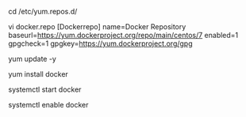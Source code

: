 
cd /etc/yum.repos.d/

vi docker.repo
[Dockerrepo]
name=Docker Repository
baseurl=https://yum.dockerproject.org/repo/main/centos/7
enabled=1
gpgcheck=1
gpgkey=https://yum.dockerproject.org/gpg


yum update -y

yum install docker 

systemctl start docker 

systemctl enable docker
